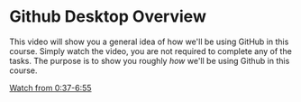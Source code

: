 # Github Desktop Overview

This video will show you a general idea of how we'll be using GitHub in this course. Simply watch the video, you are not required to complete any of the tasks. The purpose is to show you roughly *how* we'll be using Github in this course.

[Watch from 0:37-6:55](https://youtu.be/8Dd7KRpKeaE?t=37) 
